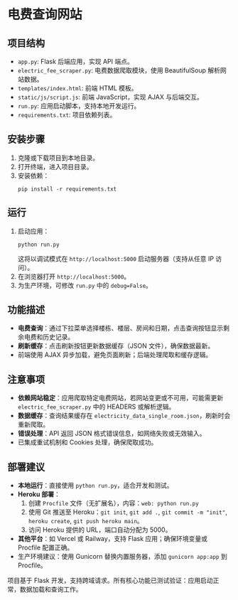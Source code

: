 # 电费查询网站

## 项目结构
- `app.py`: Flask 后端应用，实现 API 端点。
- `electric_fee_scraper.py`: 电费数据爬取模块，使用 BeautifulSoup 解析网站数据。
- `templates/index.html`: 前端 HTML 模板。
- `static/js/script.js`: 前端 JavaScript，实现 AJAX 与后端交互。
- `run.py`: 应用启动脚本，支持本地开发运行。
- `requirements.txt`: 项目依赖列表。

## 安装步骤
1. 克隆或下载项目到本地目录。
2. 打开终端，进入项目目录。
3. 安装依赖：
   ```
   pip install -r requirements.txt
   ```

## 运行
1. 启动应用：
   ```
   python run.py
   ```
   这将以调试模式在 `http://localhost:5000` 启动服务器（支持从任意 IP 访问）。
2. 在浏览器打开 `http://localhost:5000`。
3. 为生产环境，可修改 `run.py` 中的 `debug=False`。

## 功能描述
- **电费查询**：通过下拉菜单选择楼栋、楼层、房间和日期，点击查询按钮显示剩余电费和历史记录。
- **刷新缓存**：点击刷新按钮更新数据缓存（JSON 文件），确保数据最新。
- 前端使用 AJAX 异步加载，避免页面刷新；后端处理爬取和缓存逻辑。

## 注意事项
- **依赖网站稳定**：应用爬取特定电费网站，若网站变更或不可用，可能需更新 `electric_fee_scraper.py` 中的 HEADERS 或解析逻辑。
- **数据缓存**：查询结果缓存在 `electricity_data_single_room.json`，刷新时会重新爬取。
- **错误处理**：API 返回 JSON 格式错误信息，如网络失败或无效输入。
- 已集成重试机制和 Cookies 处理，确保爬取成功。

## 部署建议
- **本地运行**：直接使用 `python run.py`，适合开发和测试。
- **Heroku 部署**：
  1. 创建 `Procfile` 文件（无扩展名），内容：`web: python run.py`
  2. 使用 Git 推送至 Heroku：`git init`, `git add .`, `git commit -m "init"`, `heroku create`, `git push heroku main`。
  3. 访问 Heroku 提供的 URL，端口自动分配为 5000。
- **其他平台**：如 Vercel 或 Railway，支持 Flask 应用；确保环境变量或 Procfile 配置正确。
- 生产环境建议：使用 Gunicorn 替换内置服务器，添加 `gunicorn app:app` 到 Procfile。

项目基于 Flask 开发，支持跨域请求。所有核心功能已测试验证：应用启动正常，数据加载和查询工作。